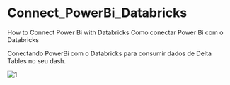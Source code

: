 # Connect_PowerBi_Databricks
How to Connect Power Bi with Databricks
Como conectar Power Bi com o Databricks

Conectando PowerBi com o Databricks para consumir dados de Delta Tables no seu dash. 

![1](https://github.com/gabrielabrag/Connect_PowerBi_Databricks/assets/108342265/bdfc15c7-aa55-4361-9a42-9a488b788d7c)


